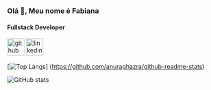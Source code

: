 ### Olá 👋, Meu nome é Fabiana
#### Fullstack Developer



[<img src='https://cdn.jsdelivr.net/npm/simple-icons@3.0.1/icons/github.svg' alt='github' height='40'>](https://github.com/fabianajmge)  [<img src='https://cdn.jsdelivr.net/npm/simple-icons@3.0.1/icons/linkedin.svg' alt='linkedin' height='40'>](https://www.linkedin.com/in/fabiana-santos-leao/)  

[![Top Langs](https://github-readme-stats.vercel.app/api/top-langs/?username=fabianajmge)]
(https://github.com/anuraghazra/github-readme-stats)

![GitHub stats](https://github-readme-stats.vercel.app/api?username=fabianajmge&show_icons=true)

